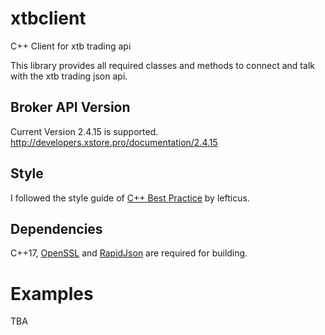 # xtbclient
C++ Client for xtb trading api

This library provides all required classes and methods to connect and talk with the xtb trading json api.

## Broker API Version
Current Version 2.4.15 is supported. http://developers.xstore.pro/documentation/2.4.15

## Style
I followed the style guide of [C++ Best Practice](https://github.com/lefticus/cppbestpractices) by lefticus. 

## Dependencies
C++17, [OpenSSL](http://openssl.org/) and [RapidJson](http://rapidjson.org/) are required for building.

# Examples
TBA
